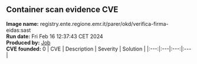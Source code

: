 ## Container scan evidence CVE
<strong>Image name:</strong> registry.ente.regione.emr.it/parer/okd/verifica-firma-eidas:sast
<br/><strong>Run date:</strong> Fri Feb 16 12:37:43 CET 2024
<br/><strong>Produced by:</strong> <a href="https://gitlab.ente.regione.emr.it/parer/okd/verifica-firma-eidas/-/jobs/171890">Job</a>
<br/><strong>CVE founded:</strong> 0
| CVE | Description | Severity | Solution | 
|:---:|:---|:---:|:---|
